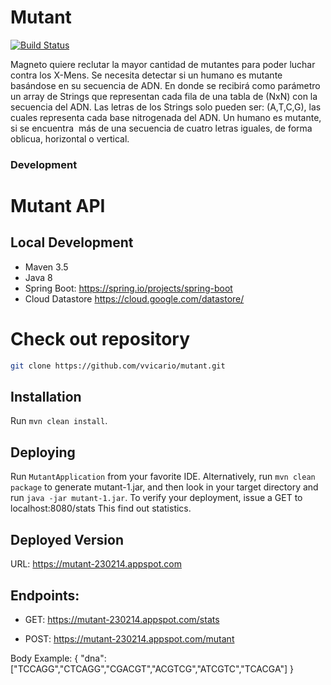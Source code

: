 Mutant
====

[![Build Status](https://travis-ci.com/vvicario/mutant.svg?branch=master)](https://travis-ci.com/vvicario/mutant.svg?branch=master)

Magneto quiere reclutar la mayor cantidad de mutantes para poder luchar contra los X-Mens.
Se necesita detectar si un humano es mutante basándose en su secuencia de ADN.
En donde se recibirá como parámetro un array de Strings que representan cada fila de una tabla
de (NxN) con la secuencia del ADN. Las letras de los Strings solo pueden ser: (A,T,C,G), las
cuales representa cada base nitrogenada del ADN.
Un humano es mutante, si se encuentra ​ más de una secuencia de cuatro letras iguales​, de forma oblicua, horizontal o vertical.

### Development

Mutant API
====

## Local Development
* Maven 3.5
* Java 8
* Spring Boot: https://spring.io/projects/spring-boot
* Cloud Datastore https://cloud.google.com/datastore/

# Check out repository

```bash
git clone https://github.com/vvicario/mutant.git
```

## Installation
Run `mvn clean install`.

## Deploying
Run `MutantApplication` from your favorite IDE. Alternatively, run `mvn clean package` to generate mutant-1.jar, and
then look in your target directory and run `java -jar mutant-1.jar`. To verify your deployment,
issue a GET to localhost:8080/stats This find out statistics.

## Deployed Version

URL: https://mutant-230214.appspot.com
## Endpoints:

- GET: https://mutant-230214.appspot.com/stats

- POST: https://mutant-230214.appspot.com/mutant

Body Example:
{
"dna":["TCCAGG","CTCAGG","CGACGT","ACGTCG","ATCGTC","TCACGA"]
}
